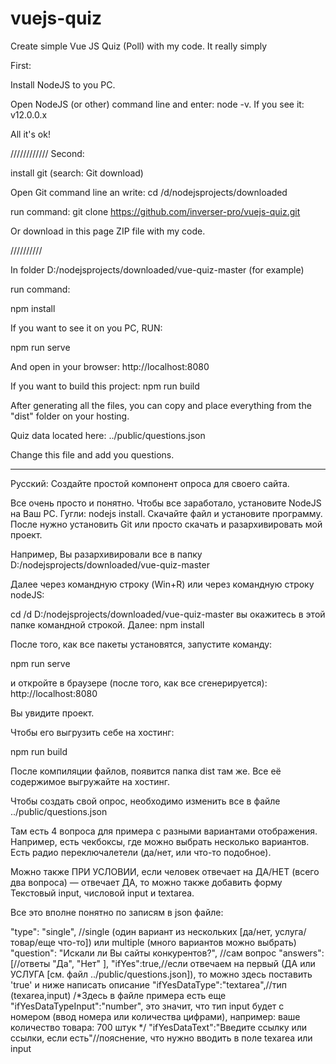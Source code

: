 # vuejs-quiz
Create simple Vue JS Quiz (Poll) with my code. It really simply

First:

Install NodeJS to you PC.

Open NodeJS (or other) command line and enter:
node -v.
If you see it:
v12.0.0.x

All it's ok!

////////////
Second:

install git (search: Git download)

Open Git command line an write:
cd /d/nodejsprojects/downloaded

run command:
git clone https://github.com/inverser-pro/vuejs-quiz.git

Or download in this page ZIP file with my code.

//////////

In folder D:/nodejsprojects/downloaded/vue-quiz-master (for example)

run command:

npm install

If you want to see it on you PC, RUN:

npm run serve

And open in your browser:
http://localhost:8080

If you want to build this project:
npm run build

After generating all the files, you can copy and place everything from the "dist" folder on your hosting.

Quiz data located here:
../public/questions.json

Change this file and add you questions.

---------------
Русский:
Создайте простой компонент опроса для своего сайта.

Все очень просто и понятно. Чтобы все заработало, установите NodeJS на Ваш PC. Гугли: nodejs install. Скачайте файл и установите программу.
После нужно установить Git или просто скачать и разархивировать мой проект.

Например, Вы разархивировали все в папку
D:/nodejsprojects/downloaded/vue-quiz-master

Далее через командную строку (Win+R) или через командную строку nodeJS:

cd /d D:/nodejsprojects/downloaded/vue-quiz-master
вы окажитесь в этой папке командной строкой.
Далее:
npm install

После того, как все пакеты установятся, запустите команду:

npm run serve

и откройте в браузере (после того, как все сгенерируется):
http://localhost:8080

Вы увидите проект.

Чтобы его выгрузить себе на хостинг:

npm run build

После компиляции файлов, появится папка dist там же. Все её содержимое выгружайте на хостинг.

Чтобы создать свой опрос, необходимо изменить все в файле
../public/questions.json

Там есть 4 вопроса для примера с разными вариантами отображения.
Например, есть чекбоксы, где можно выбрать несколько вариантов.
Есть радио переключалетели (да/нет, или что-то подобное).

Можно также ПРИ УСЛОВИИ, если человек отвечает на ДА/НЕТ (всего два вопроса) — отвечает ДА, то можно также добавить форму Текстовый input, числовой input и textarea.

Все это вполне понятно по записям в json файле:

"type": "single", //single (один вариант из нескольких [да/нет, услуга/товар/еще что-то]) или multiple (много вариантов можно выбрать)
"question": "Искали ли Вы сайты конкурентов?", //сам вопрос
"answers": [//ответы
"Да",
"Нет"
],
"ifYes":true,//если отвечаем на первый (ДА или УСЛУГА [см. файл ../public/questions.json]), то можно здесь поставить 'true' и ниже написать описание
"ifYesDataType":"textarea",//тип (texarea,input)
/*Здесь в файле примера есть еще 
"ifYesDataTypeInput":"number",
это значит, что тип input будет с номером (ввод номера или количества цифрами), например: ваше количество товара: 700 штук
*/
"ifYesDataText":"Введите ссылку или ссылки, если есть"//пояснение, что нужно вводить в поле texarea или input
